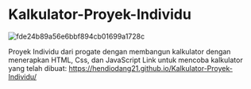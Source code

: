 # Kalkulator-Proyek-Individu
![fde24b89a56e6bbf894cb01699a1728c](https://giphy.com/embed/28GHfhGFWpFgsQB4wR)

Proyek Individu dari progate dengan membangun kalkulator dengan menerapkan HTML, Css, dan JavaScript
Link untuk mencoba kalkulator yang telah dibuat:
https://hendiodang21.github.io/Kalkulator-Proyek-Individu/
